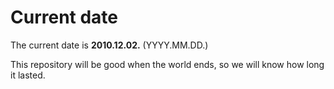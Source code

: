 # Current date

The current date is **2010.12.02.** (YYYY.MM.DD.)

This repository will be good when the world ends, so we will know how long it lasted.